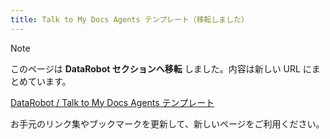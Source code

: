 ```yaml
---
title: Talk to My Docs Agents テンプレート（移転しました）
---
```


> [!NOTE]
> このページは **DataRobot セクションへ移転** しました。内容は新しい URL にまとめています。
>
> [DataRobot / Talk to My Docs Agents テンプレート](../datarobot/talk-to-my-docs-agents.md)

お手元のリンク集やブックマークを更新して、新しいページをご利用ください。
